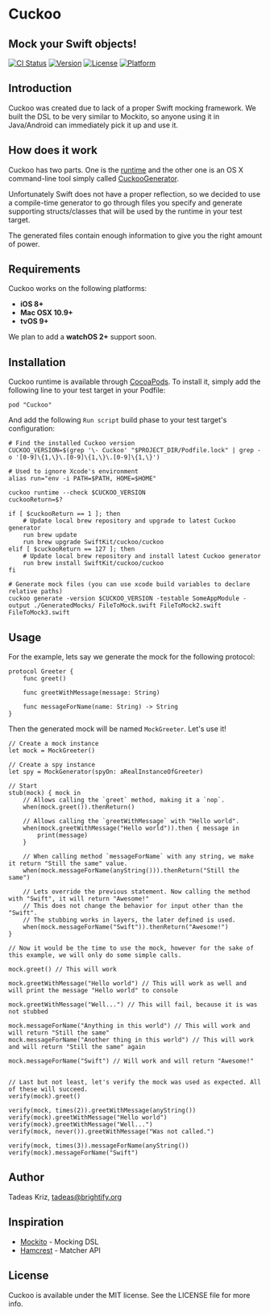 # Cuckoo
## Mock your Swift objects!

[![CI Status](http://img.shields.io/travis/SwiftKit/Cuckoo.svg?style=flat)](https://travis-ci.org/SwiftKit/Cuckoo)
[![Version](https://img.shields.io/cocoapods/v/Cuckoo.svg?style=flat)](http://cocoapods.org/pods/Cuckoo)
[![License](https://img.shields.io/cocoapods/l/Cuckoo.svg?style=flat)](http://cocoapods.org/pods/Cuckoo)
[![Platform](https://img.shields.io/cocoapods/p/Cuckoo.svg?style=flat)](http://cocoapods.org/pods/Cuckoo)

## Introduction

Cuckoo was created due to lack of a proper Swift mocking framework. We built the DSL to be very similar to Mockito, so anyone using it in Java/Android can immediately pick it up and use it.

## How does it work

Cuckoo has two parts. One is the [runtime](https://github.com/SwiftKit/Cuckoo) and the other one is an OS X command-line tool simply called [CuckooGenerator](https://github.com/SwiftKit/CuckooGenerator).

Unfortunately Swift does not have a proper reflection, so we decided to use a compile-time generator to go through files you specify and generate supporting structs/classes that will be used by the runtime in your test target.

The generated files contain enough information to give you the right amount of power.

## Requirements

Cuckoo works on the following platforms:

- **iOS 8+**
- **Mac OSX 10.9+**
- **tvOS 9+**

We plan to add a **watchOS 2+** support soon.

## Installation

Cuckoo runtime is available through [CocoaPods](http://cocoapods.org). To install
it, simply add the following line to your test target in your Podfile:

```
pod "Cuckoo"
```

And add the following `Run script` build phase to your test target's configuration:

```
# Find the installed Cuckoo version 
CUCKOO_VERSION=$(grep '\- Cuckoo' "$PROJECT_DIR/Podfile.lock" | grep -o '[0-9]\{1,\}\.[0-9]\{1,\}\.[0-9]\{1,\}')

# Used to ignore Xcode's environment
alias run="env -i PATH=$PATH, HOME=$HOME"

cuckoo runtime --check $CUCKOO_VERSION
cuckooReturn=$?

if [ $cuckooReturn == 1 ]; then
    # Update local brew repository and upgrade to latest Cuckoo generator
    run brew update
    run brew upgrade SwiftKit/cuckoo/cuckoo
elif [ $cuckooReturn == 127 ]; then
    # Update local brew repository and install latest Cuckoo generator
    run brew install SwiftKit/cuckoo/cuckoo
fi

# Generate mock files (you can use xcode build variables to declare relative paths)
cuckoo generate -version $CUCKOO_VERSION -testable SomeAppModule -output ./GeneratedMocks/ FileToMock.swift FileToMock2.swift FileToMock3.swift
```

## Usage

For the example, lets say we generate the mock for the following protocol:

```
protocol Greeter {
    func greet()
    
    func greetWithMessage(message: String)
    
    func messageForName(name: String) -> String
}
```

Then the generated mock will be named `MockGreeter`. Let's use it! 

```
// Create a mock instance
let mock = MockGreeter()

// Create a spy instance
let spy = MockGenerator(spyOn: aRealInstanceOfGreeter)

// Start
stub(mock) { mock in
    // Allows calling the `greet` method, making it a `nop`.
    when(mock.greet()).thenReturn()
    
    // Allows calling the `greetWithMessage` with "Hello world". 
    when(mock.greetWithMessage("Hello world")).then { message in
        print(message)
    }
    
    // When calling method `messageForName` with any string, we make it return "Still the same" value.
    when(mock.messageForName(anyString())).thenReturn("Still the same")
    
    // Lets override the previous statement. Now calling the method with "Swift", it will return "Awesome!"
    // This does not change the behavior for input other than the "Swift".
    // The stubbing works in layers, the later defined is used.
    when(mock.messageForName("Swift")).thenReturn("Awesome!")
}

// Now it would be the time to use the mock, however for the sake of this example, we will only do some simple calls.

mock.greet() // This will work

mock.greetWithMessage("Hello world") // This will work as well and will print the message "Hello world" to console

mock.greetWithMessage("Well...") // This will fail, because it is was not stubbed

mock.messageForName("Anything in this world") // This will work and will return "Still the same"
mock.messageForName("Another thing in this world") // This will work and will return "Still the same" again

mock.messageForName("Swift") // Will work and will return "Awesome!"


// Last but not least, let's verify the mock was used as expected. All of these will succeed.
verify(mock).greet()

verify(mock, times(2)).greetWithMessage(anyString())
verify(mock).greetWithMessage("Hello world")
verify(mock).greetWithMessage("Well...")
verify(mock, never()).greetWithMessage("Was not called.")

verify(mock, times(3)).messageForName(anyString())
verify(mock).messageForName("Swift")

```

## Author

Tadeas Kriz, tadeas@brightify.org

## Inspiration

* [Mockito](http://mockito.org/) - Mocking DSL 
* [Hamcrest](http://hamcrest.org/) - Matcher API

## License

Cuckoo is available under the MIT license. See the LICENSE file for more info.